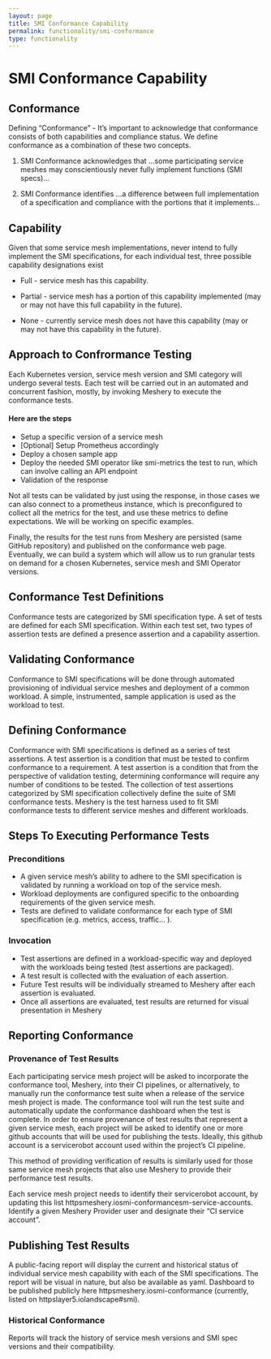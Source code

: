 ```yaml
---
layout: page
title: SMI Conformance Capability
permalink: functionality/smi-conformance
type: functionality
---
```


# SMI Conformance Capability

## Conformance

Defining “Conformance” - It’s important to acknowledge that conformance consists of both capabilities and compliance status. We define conformance as a combination of these two concepts.

1. SMI Conformance acknowledges that
   ...some participating service meshes may conscientiously never fully implement functions (SMI specs)...

2. SMI Conformance identifies
   ...a difference between full implementation of a specification and compliance with the portions that it implements...

## Capability

Given that some service mesh implementations, never intend to fully implement the SMI specifications, for each individual test, three possible capability designations exist

- Full - service mesh has this capability.

- Partial - service mesh has a portion of this capability implemented (may or may not have this full capability in the future).

- None - currently service mesh does not have this capability (may or may not have this capability in the future).

## Approach to Confrormance Testing

Each Kubernetes version, service mesh version and SMI category will undergo several tests. Each test will be carried out in an automated and concurrent fashion, mostly, by invoking Meshery to execute the conformance tests.

#### Here are the steps

- Setup a specific version of a service mesh
- [Optional] Setup Prometheus accordingly
- Deploy a chosen sample app
- Deploy the needed SMI operator like smi-metrics
  the test to run, which can involve calling an API endpoint
- Validation of the response

Not all tests can be validated by just using the response, in those cases we can also connect to a prometheus instance, which is preconfigured to collect all the metrics for the test, and use these metrics to define expectations. We will be working on specific examples.

Finally, the results for the test runs from Meshery are persisted (same GitHub repository) and published on the conformance web page. Eventually, we can build a system which will allow us to run granular tests on demand for a chosen Kubernetes, service mesh and SMI Operator versions.

## Conformance Test Definitions

Conformance tests are categorized by SMI specification type. A set of tests are defined for each SMI specification. Within each test set, two types of assertion tests are defined a presence assertion and a capability assertion.

## Validating Conformance

Conformance to SMI specifications will be done through automated provisioning of individual service meshes and deployment of a common workload. A simple, instrumented, sample application is used as the workload to test.

## Defining Conformance

Conformance with SMI specifications is defined as a series of test assertions. A test assertion is a condition that must be tested to confirm conformance to a requirement. A test assertion is a condition that from the perspective of validation testing, determining conformance will require any number of conditions to be tested. The collection of test assertions categorized by SMI specification collectively define the suite of SMI conformance tests. Meshery is the test harness used to fit SMI conformance tests to different service meshes and different workloads.

## Steps To Executing Performance Tests

### Preconditions

- A given service mesh’s ability to adhere to the SMI specification is validated by running a workload on top of the service mesh.
- Workload deployments are configured specific to the onboarding requirements of the given service mesh.
- Tests are defined to validate conformance for each type of SMI specification (e.g. metrics, access, traffic… ).

### Invocation

- Test assertions are defined in a workload-specific way and deployed with the workloads being tested (test assertions are packaged).
- A test result is collected with the evaluation of each assertion.
- Future Test results will be individually streamed to Meshery after each assertion is evaluated.
- Once all assertions are evaluated, test results are returned for visual presentation in Meshery

## Reporting Conformance

### Provenance of Test Results

Each participating service mesh project will be asked to incorporate the conformance tool, Meshery, into their CI pipelines, or alternatively, to manually run the conformance test suite when a release of the service mesh project is made. The conformance tool will run the test suite and automatically update the conformance dashboard when the test is complete.
In order to ensure provenance of test results that represent a given service mesh, each project will be asked to identify one or more github accounts that will be used for publishing the tests. Ideally, this github account is a servicerobot account used within the project’s CI pipeline.

This method of providing verification of results is similarly used for those same service mesh projects that also use Meshery to provide their performance test results.

Each service mesh project needs to identify their servicerobot account, by updating this list httpsmeshery.iosmi-conformancesm-service-accounts. Identify a given Meshery Provider user and designate their “CI service account”.

## Publishing Test Results

A public-facing report will display the current and historical status of individual service mesh capability with each of the SMI specifications. The report will be visual in nature, but also be available as yaml. Dashboard to be published publicly here httpsmeshery.iosmi-conformance (currently, listed on httpslayer5.iolandscape#smi).

### Historical Conformance

Reports will track the history of service mesh versions and SMI spec versions and their compatibility.
